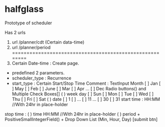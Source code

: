 # halfglass
Prototype of scheduler

Has 2 urls
1. url /planner/cdt     (Certain data-time)
2. url /planner/period
========================================================
1. Certain Date-time : Create page.
* predefined 2 parameters.
* scheduler_type : Recurrence
* start_type : Certain Start/Stop Time
Comment : TextInput
Month
    [ ] Jan [ ] May
    [ ] Feb [ ] June
    [ ] Mar
    [ ] Apr   ... [ ] Dec
Radio buttons() and Multiple Check Boxes[]
( ) week day
    [ ] Sun [ ] Mon [ ] Tue [ ] Wed [ ] Thu [ ] Fri [ ] Sat
( ) date
    [ ] 1 [ ] ...
    [ ] 11 ...
    [ ] 30 [ ] 31
start time : HH:MM  //With 24hr in place-holder

stop time :
( ) time
    HH:MM   //With 24hr in place-holder
( ) period
    + PositiveSmallIntegerField()
    + Drop Down List (Min, Hour, Day)
[submit btn]


